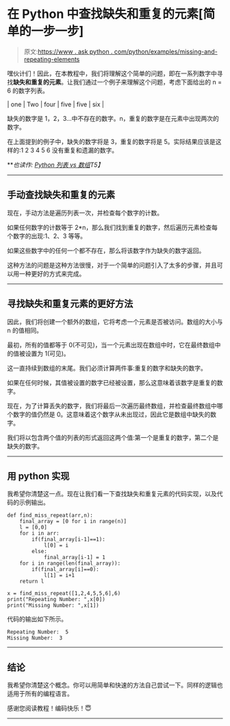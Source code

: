 # 在 Python 中查找缺失和重复的元素[简单的一步一步]

> 原文:[https://www . ask python . com/python/examples/missing-and-repeating-elements](https://www.askpython.com/python/examples/missing-and-repeating-elements)

嘿伙计们！因此，在本教程中，我们将理解这个简单的问题，即在一系列数字中寻找**缺失和重复的元素**。让我们通过一个例子来理解这个问题，考虑下面给出的 n = 6 的数字列表。

| one | Two | four | five | five | six |

缺失的数字是 1，2，3…中不存在的数字。n，重复的数字是在元素中出现两次的数字。

在上面提到的例子中，缺失的数字将是 3，重复的数字将是 5。实际结果应该是这样的:1 2 3 4 5 6 没有重复和遗漏的数字。

***也读作: [Python 列表 vs 数组](https://www.askpython.com/python/difference-between-python-list-vs-array)*T5】**

* * *

## 手动查找缺失和重复的元素

现在，手动方法是遍历列表一次，并检查每个数字的计数。

如果任何数字的计数等于 2*n，那么我们找到重复的数字，然后遍历元素检查每个数字的出现:1、2、3 等等。

如果这些数字中的任何一个都不存在，那么将该数字作为缺失的数字返回。

这种方法的问题是这种方法很慢，对于一个简单的问题引入了太多的步骤，并且可以用一种更好的方式来完成。

* * *

## 寻找缺失和重复元素的更好方法

因此，我们将创建一个额外的数组，它将考虑一个元素是否被访问。数组的大小与 n 的值相同。

最初，所有的值都等于 0(不可见)，当一个元素出现在数组中时，它在最终数组中的值被设置为 1(可见)。

这一直持续到数组的末尾。我们必须计算两件事:重复的数字和缺失的数字。

如果在任何时候，其值被设置的数字已经被设置，那么这意味着该数字是重复的数字。

现在，为了计算丢失的数字，我们将最后一次遍历最终数组，并检查最终数组中哪个数字的值仍然是 0。这意味着这个数字从未出现过，因此它是数组中缺失的数字。

我们将以包含两个值的列表的形式返回这两个值:第一个是重复的数字，第二个是缺失的数字。

* * *

## 用 python 实现

我希望你清楚这一点。现在让我们看一下查找缺失和重复元素的代码实现，以及代码的示例输出。

```
def find_miss_repeat(arr,n):
    final_array = [0 for i in range(n)]
    l = [0,0]
    for i in arr:
        if(final_array[i-1]==1):
            l[0] = i
        else:
            final_array[i-1] = 1
    for i in range(len(final_array)):
        if(final_array[i]==0):
            l[1] = i+1
    return l

x = find_miss_repeat([1,2,4,5,5,6],6)
print("Repeating Number: ",x[0])
print("Missing Number: ",x[1])

```

代码的输出如下所示。

```
Repeating Number:  5
Missing Number:  3

```

* * *

## 结论

我希望你清楚这个概念。你可以用简单和快速的方法自己尝试一下。同样的逻辑也适用于所有的编程语言。

感谢您阅读教程！编码快乐！😇

* * *
